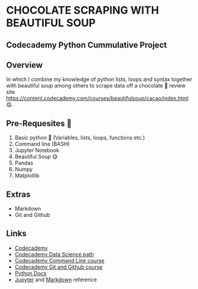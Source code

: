 
<h1>CHOCOLATE SCRAPING WITH BEAUTIFUL SOUP</h1>

## Codecademy Python Cummulative Project

## Overview

In which I combine my knowledge of python lists, loops and syntax together with beautiful soup among others to scrape data off a chocolate :chocolate_bar: review site https://content.codecademy.com/courses/beautifulsoup/cacao/index.html :yum:.

## Pre-Requesites :pencil:
1. Basic python :snake: (Variables, lists, loops, functions etc.)
2. Command line (BASH)
3. Jupyter Notebook
4. Beautiful Soup :yum:
5. Pandas
6. Numpy
7. Matplotlib

## Extras
* Markdown
* Git and Github

## Links
* [Codecademy](https://codecademy.com/)
* [Codecademy Data Science path](https://codecademy.com/learn/paths/data-science)
* [Codecademy Command Line course](https://www.codecademy.com/learn/learn-the-command-line)
* [Codecademy Git and Github course](https://www.codecademy.com/learn/learn-git)
* [Python Docs](https://docs.python.org/3/)
* [Jupyter](https://jupyter-notebook.readthedocs.io/en/stable) and [Markdown](https://www.markdownguide.org/basic-syntax) reference

